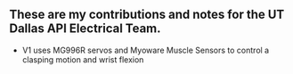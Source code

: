 These are my contributions and notes for the UT Dallas API Electrical Team.
---
- V1 uses MG996R servos and Myoware Muscle Sensors to control a clasping motion and wrist flexion
